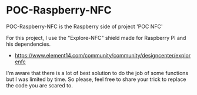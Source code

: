 # POC-Raspberry-NFC

POC-Raspberry-NFC is the Raspberry side of project 'POC NFC'

For this project, I use the "Explore-NFC" shield made for Raspberry PI and his dependencies.
 - https://www.element14.com/community/community/designcenter/explorenfc

I'm aware that there is a lot of best solution to do the job of some functions but I was limited by time. So please, feel free to share your trick to replace the code you are scared to.


